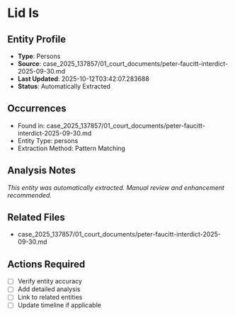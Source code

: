 # Lid Is

## Entity Profile
- **Type**: Persons
- **Source**: case_2025_137857/01_court_documents/peter-faucitt-interdict-2025-09-30.md
- **Last Updated**: 2025-10-12T03:42:07.283688
- **Status**: Automatically Extracted

## Occurrences
- Found in: case_2025_137857/01_court_documents/peter-faucitt-interdict-2025-09-30.md
- Entity Type: persons
- Extraction Method: Pattern Matching

## Analysis Notes
*This entity was automatically extracted. Manual review and enhancement recommended.*

## Related Files
- case_2025_137857/01_court_documents/peter-faucitt-interdict-2025-09-30.md

## Actions Required
- [ ] Verify entity accuracy
- [ ] Add detailed analysis
- [ ] Link to related entities
- [ ] Update timeline if applicable
